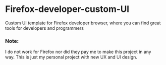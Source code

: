 # Firefox-developer-custom-UI
Custom UI template for Firefox developer browser, where you can find great tools for developers and programmers



### Note:
I do not work for Firefox nor did they pay me to make this project in any way. This is just my personal project
with new UX and UI design.